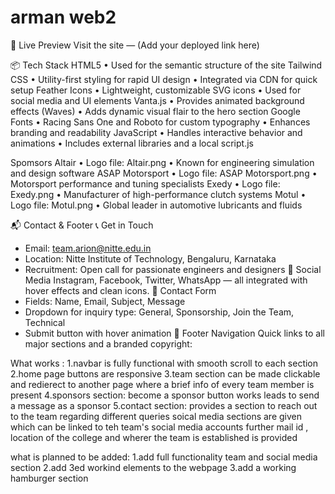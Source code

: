 # arman web2
🚀 Live Preview
Visit the site — (Add your deployed link here)

📦 Tech Stack
HTML5
• Used for the semantic structure of the site
Tailwind CSS
• Utility-first styling for rapid UI design
• Integrated via CDN for quick setup
Feather Icons
• Lightweight, customizable SVG icons
• Used for social media and UI elements
Vanta.js
• Provides animated background effects (Waves)
• Adds dynamic visual flair to the hero section
Google Fonts
• Racing Sans One and Roboto for custom typography
• Enhances branding and readability
JavaScript
• Handles interactive behavior and animations
• Includes external libraries and a local script.js

Spomsors
Altair
• Logo file: Altair.png
• Known for engineering simulation and design software
ASAP Motorsport
• Logo file: ASAP Motorsport.png
• Motorsport performance and tuning specialists
Exedy
• Logo file: Exedy.png
• Manufacturer of high-performance clutch systems
Motul
• Logo file: Motul.png
• Global leader in automotive lubricants and fluids

📬 Contact & Footer
📞 Get in Touch
- Email: team.arion@nitte.edu.in
- Location: Nitte Institute of Technology, Bengaluru, Karnataka
- Recruitment: Open call for passionate engineers and designers
📱 Social Media
Instagram, Facebook, Twitter, WhatsApp — all integrated with hover effects and clean icons.
📝 Contact Form
- Fields: Name, Email, Subject, Message
- Dropdown for inquiry type: General, Sponsorship, Join the Team, Technical
- Submit button with hover animation
🧭 Footer Navigation
Quick links to all major sections and a branded copyright:


What works :
1.navbar is fully functional with smooth scroll to each section 
2.home page buttons are responsive
3.team section can be made clickable and redierect to another page where a brief info of every team member is present 
4.sponsors section: become a sponsor button works leads to send a message as a sponsor 
5.contact section: provides a section to reach out to the team regarding different queries 
soical media sections are given which can be linked to teh team's social media accounts further mail id , location of the college and wherer the team is established is provided


what is planned to be added:
1.add full functionality team and social media section 
2.add 3ed workind elements to the webpage
3.add a working hamburger section 







